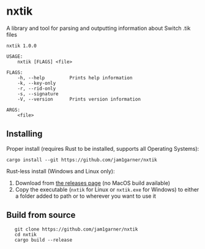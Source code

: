 # nxtik

A library and tool for parsing and outputting information about Switch .tik files

```
nxtik 1.0.0

USAGE:
    nxtik [FLAGS] <file>

FLAGS:
    -h, --help         Prints help information
    -k, --key-only     
    -r, --rid-only     
    -s, --signature    
    -V, --version      Prints version information

ARGS:
    <file>
```

## Installing

Proper install (requires Rust to be installed, supports all Operating Systems):

```
cargo install --git https://github.com/jam1garner/nxtik
```

Rust-less install (Windows and Linux only):

1. Download from [the releases page](https://github.com/jam1garner/nxtik/releases) (no MacOS build available)
2. Copy the executable (`nxtik` for Linux or `nxtik.exe` for Windows) to either a folder added to path or to wherever you want to use it

## Build from source

```
   git clone https://github.com/jam1garner/nxtik
   cd nxtik
   cargo build --release
```

